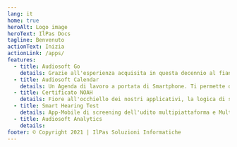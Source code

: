 ```yaml
---
lang: it
home: true
heroAlt: Logo image
heroText: IlPas Docs
tagline: Benvenuto
actionText: Inizia
actionLink: /apps/
features:
  - title: Audiosoft Go
    details: Grazie all'esperienza acquisita in questa decennio al fianco delle maggiori aziende audioprotesiche italiane indipendenti, abbiamo sentito la necessita' di creare un crm che potesse aiutare a velocizzare e migliorare i flussi di lavoro e l'organizzazione di una moderna azienda audioprotesica a costi davvero contenuti.
  - title: Audiosoft Calendar
    details: Un Agenda di lavoro a portata di Smartphone. Ti permette di monitorare e gestire tutti gli appuntamenti del tuo centro e dei tuoi collaboratori in tempo reale. Calendar è fruibile tramite IOS e Android ed è configurabile per ogni tipo di ruolo dal promoter al telemarketer.
  - title: Certificato NOAH
    details: Fiore all'occhiello dei nostri applicativi, la logica di sincronizzazione dei dati noah su tutti i device dell'azienda e all'interno del gestionale. Potrai smistare le informazioni dei noah come hai sempre sognato e recuperare fidelizzazione storica da tutti i noah.
  - title: Smart Hearing Test
    details: App-Mobile di screening dell'udito multipiattaforma e Multidevice Ios\Android - Semplice, intuitiva e richiede solo pochi minuti per essere completata. Utile a stimolare il procacciamento dei recapiti ed a produrre nuovi contatti.
  - title: Audiosoft Analytics
    details: 
footer: © Copyright 2021 | IlPas Soluzioni Informatiche
---
```

